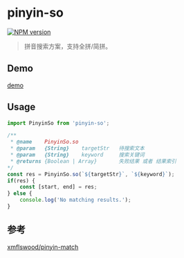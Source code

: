 # pinyin-so

[![NPM version][npm-image]][npm-url]

[npm-image]: https://img.shields.io/npm/v/pinyin-so.svg?longCache=true&style=for-the-badge
[npm-url]: https://www.npmjs.com/package/pinyin-so

> 拼音搜索方案，支持全拼/简拼。

## Demo

[demo](https://realign.github.io/pinyin-so/code/demo)

## Usage

```js
import PinyinSo from 'pinyin-so';

/**
 * @name    PinyinSo.so
 * @param   {String}    targetStr   待搜索文本
 * @param   {String}    keyword     搜索关键词
 * @returns {Boolean | Array}       失败结果 或者 结果索引
*/
const res = PinyinSo.so(`${targetStr}`, `${keyword}`);
if(res) {
    const [start, end] = res;
} else {
    console.log('No matching results.');
}
```

## 参考

[xmflswood/pinyin-match](https://github.com/xmflswood/pinyin-match)
